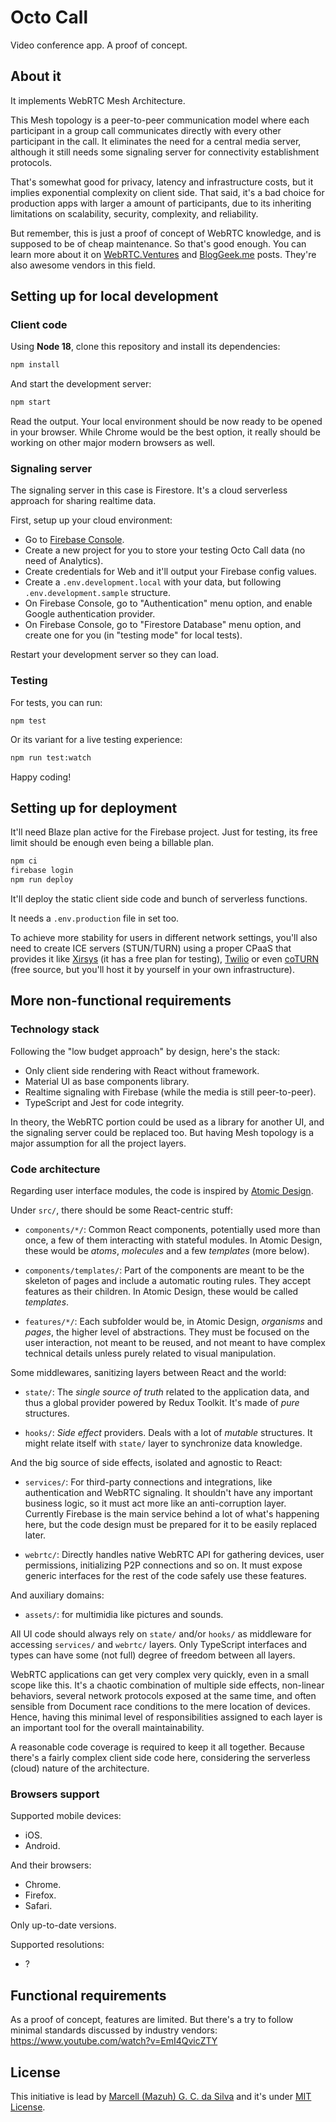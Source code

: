 # Octo Call

Video conference app. A proof of concept.

## About it

It implements WebRTC Mesh Architecture.

This Mesh topology is a peer-to-peer communication model where each
participant in a group call communicates directly with every other participant
in the call. It eliminates the need for a central media server, although it
still needs some signaling server for connectivity establishment protocols.

That's somewhat good for privacy, latency and infrastructure costs, but it
implies exponential complexity on client side. That said, it's a bad
choice for production apps with larger a amount of participants, due to its
inheriting limitations on scalability, security, complexity, and reliability.

But remember, this is just a proof of concept of WebRTC knowledge, and is
supposed to be of cheap maintenance. So that's good enough. You can learn more
about it on
[WebRTC.Ventures](https://webrtc.ventures/2021/06/webrtc-mesh-architecture/)
and [BlogGeek.me](https://bloggeek.me/webrtc-p2p-mesh/) posts.
They're also awesome vendors in this field.

## Setting up for local development

### Client code

Using **Node 18**, clone this repository and install its dependencies:

```sh
npm install
```

And start the development server:

```sh
npm start
```

Read the output. Your local environment should be now ready to be
opened in your browser. While Chrome would be the best option,
it really should be working on other major modern browsers as well.

### Signaling server

The signaling server in this case is Firestore. It's a cloud
serverless approach for sharing realtime data.

First, setup up your cloud environment:

- Go to [Firebase Console](https://console.firebase.google.com/).
- Create a new project for you to store your testing Octo Call data
  (no need of Analytics).
- Create credentials for Web and it'll output your Firebase config values.
- Create a `.env.development.local` with your data, but
  following `.env.development.sample` structure.
- On Firebase Console, go to "Authentication" menu option,
  and enable Google authentication provider.
- On Firebase Console, go to "Firestore Database" menu option,
  and create one for you (in "testing mode" for local tests).

Restart your development server so they can load.

### Testing

For tests, you can run:

```
npm test
```

Or its variant for a live testing experience:

```sh
npm run test:watch
```

Happy coding!

## Setting up for deployment

It'll need Blaze plan active for the Firebase project. Just for testing,
its free limit should be enough even being a billable plan.

```sh
npm ci
firebase login
npm run deploy
```

It'll deploy the static client side code and bunch of serverless functions.

It needs a `.env.production` file in set too.

To achieve more stability for users in different network settings,
you'll also need to create ICE servers (STUN/TURN) using a proper CPaaS
that provides it like [Xirsys](https://global.xirsys.net/dashboard/services)
(it has a free plan for testing), [Twilio](https://www.twilio.com/docs/stun-turn)
or even [coTURN](https://github.com/coturn/coturn) (free source, but you'll
host it by yourself in your own infrastructure).

## More non-functional requirements

### Technology stack

Following the "low budget approach" by design, here's the stack:

- Only client side rendering with React without framework.
- Material UI as base components library.
- Realtime signaling with Firebase (while the media is still peer-to-peer).
- TypeScript and Jest for code integrity.

In theory, the WebRTC portion could be used as a library for another UI,
and the signaling server could be replaced too. But having Mesh topology
is a major assumption for all the project layers.

### Code architecture

Regarding user interface modules, the code is inspired by
[Atomic Design](https://bradfrost.com/blog/post/atomic-web-design/).

Under `src/`, there should be some React-centric stuff:

- `components/*/`: Common React components, potentially used more than once,
  a few of them interacting with stateful modules. In Atomic Design,
  these would be _atoms_, _molecules_ and a few _templates_ (more below).

- `components/templates/`: Part of the components are meant to be the skeleton
  of pages and include a automatic routing rules. They accept features as
  their children. In Atomic Design, these would be called _templates_.

- `features/*/`: Each subfolder would be, in Atomic Design, _organisms_ and
  _pages_, the higher level of abstractions. They must be focused on the user
  interaction, not meant to be reused, and not meant to have complex technical
  details unless purely related to visual manipulation.

Some middlewares, sanitizing layers between React and the world:

- `state/`: The _single source of truth_ related to the application data, and
  thus a global provider powered by Redux Toolkit. It's made of _pure_ structures.

- `hooks/`: _Side effect_ providers. Deals with a lot of _mutable_ structures.
  It might relate itself with `state/` layer to synchronize data knowledge.

And the big source of side effects, isolated and agnostic to React:

- `services/`: For third-party connections and integrations, like
  authentication and WebRTC signaling. It shouldn't have any important
  business logic, so it must act more like an anti-corruption layer.
  Currently Firebase is the main service behind a lot of what's happening
  here, but the code design must be prepared for it to be easily replaced
  later.

- `webrtc/`: Directly handles native WebRTC API for gathering devices,
  user permissions, initializing P2P connections and so on. It must expose
  generic interfaces for the rest of the code safely use these features.

And auxiliary domains:

- `assets/`: for multimidia like pictures and sounds.

All UI code should always rely on `state/` and/or `hooks/` as middleware for
accessing `services/` and `webrtc/` layers. Only TypeScript interfaces and
types can have some (not full) degree of freedom between all layers.

WebRTC applications can get very complex very quickly, even in a small scope
like this. It's a chaotic combination of multiple side effects, non-linear
behaviors, several network protocols exposed at the same time, and often
sensible from Document race conditions to the mere location of devices.
Hence, having this minimal level of responsibilities assigned to each layer
is an important tool for the overall maintainability.

A reasonable code coverage is required to keep it all together. Because
there's a fairly complex client side code here, considering the
serverless (cloud) nature of the architecture.

### Browsers support

Supported mobile devices:

- iOS.
- Android.

And their browsers:

- Chrome.
- Firefox.
- Safari.

Only up-to-date versions.

Supported resolutions:

- ?

## Functional requirements

As a proof of concept, features are limited. But there's a try to follow
minimal standards discussed by industry vendors:
https://www.youtube.com/watch?v=EmI4QvicZTY

## License

This initiative is lead by
[Marcell (Mazuh) G. C. da Silva](https://github.com/Mazuh)
and it's under [MIT License](./LICENSE).
